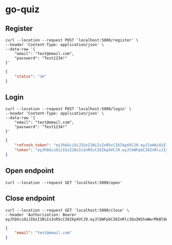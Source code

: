 # go-quiz

## Register

```shell script
curl --location --request POST 'localhost:5000/register' \
--header 'Content-Type: application/json' \
--data-raw '{
    "email": "test@email.com",
    "password": "Test1234!"
}'
```

```json
{
    "status": "ok"
}
```

## Login

```shell script
curl --location --request POST 'localhost:5000/login' \
--header 'Content-Type: application/json' \
--data-raw '{
    "email": "test@email.com",
    "password": "Test1234!"
}'
```

```json
{
    "refresh_token": "eyJhbGciOiJIUzI1NiIsInR5cCI6IkpXVCJ9.eyJleHAiOjE1OTc3ODUxNzUsInN1YiI6MX0.QpKvC_1t5OGnBlDm21fxO-YrBx6CcmQIyKFYeCpVkjw",
    "token": "eyJhbGciOiJIUzI1NiIsInR5cCI6IkpXVCJ9.eyJlbWFpbCI6InRlczIyMjJAZW1haWwuY29tIiwiZXhwIjoxNTk3OTU3OTc1fQ.KHia-zwGDQmkid6pmLx6J7PlbDlg6WNwGO3Cg_1wV-E"
}
```

## Open endpoint

```shell script
curl --location --request GET 'localhost:5000/open'
```

## Close endpoint

```shell script
curl --location --request GET 'localhost:5000/close' \
--header 'Authorization: Bearer eyJhbGciOiJIUzI1NiIsInR5cCI6IkpXVCJ9.eyJlbWFpbCI6InRlc3QuZW1haWwrMkBlbWFpbC5jb20iLCJleHAiOjE1OTc5NTUwNTN9.MjhPlH5M9JUQbq2UD9IybAYupEv_MxsN6zNYGUpnyIo'
```

```json
{
    "email": "test@email.com"
}
```
